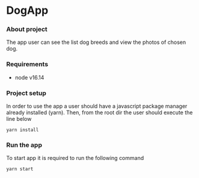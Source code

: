 # DogApp

### About project

The app user can see the list dog breeds and view the photos of chosen dog.

### Requirements

- node v16.14

### Project setup
In order to use the app a user should have a javascript package manager already installed (yarn). Then, from the root dir the user should execute the line below
```
yarn install
```

### Run the app
To start app it is required to run the following command
```
yarn start
```
